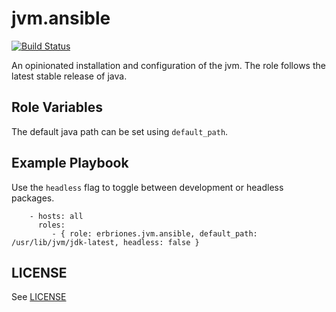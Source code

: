 jvm.ansible
=========

[![Build Status](https://travis-ci.org/erbriones/jvm.ansible.svg?branch=master)](https://travis-ci.org/erbriones/jvm.ansible)

An opinionated installation and configuration of the jvm. The role follows the
latest stable release of java.

Role Variables
--------------
The default java path can be set using `default_path`.

Example Playbook
----------------

Use the `headless` flag to toggle between development or headless packages.

```
    - hosts: all
      roles:
         - { role: erbriones.jvm.ansible, default_path: /usr/lib/jvm/jdk-latest, headless: false }
```

LICENSE
-------

See [LICENSE](https://github.com/erbriones/jvm.ansible/blob/master/LICENSE)
